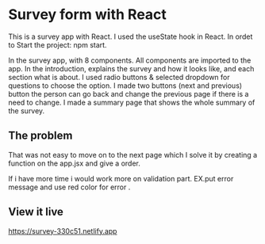 # Survey form with React
This is a survey app with React. I used the useState hook in React. 
In ordet to Start the project: npm start. 

In the survey app, with 8 components. All components are imported to the app. 
In the introduction, explains the survey and how it looks like, and each section what is about. 
I used radio buttons & selected dropdown for questions to choose the option. 
I made two buttons (next and previous) button the person can go back and change the previous page if there is a need to change. 
I made a summary page that shows the whole summary of the survey. 

## The problem

That was not easy to move on to the next page which I 
solve it by creating a function on the app.jsx and give a order. 


If i have more time i would work more on validation part. EX.put error message and use red color for error . 

## View it live

https://survey-330c51.netlify.app
